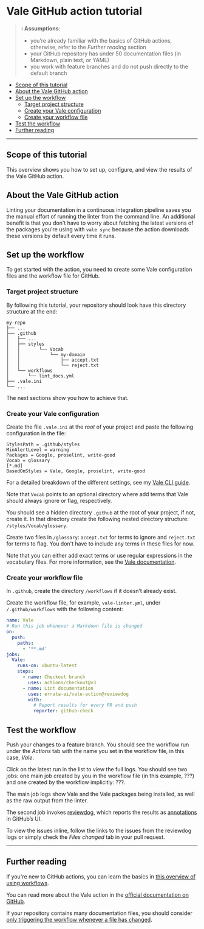 # Vale GitHub action tutorial

> :information_source: **Assumptions**:
>
> - youʼre already familiar with the basics of GitHub actions, otherwise, refer to the *Further reading* section
> - your GitHub repository has under 50 documentation files (in Markdown, plain text, or YAML)
> - you work with feature branches and do not push directly to the default branch

<!-- TOC depthfrom:2 -->

- [Scope of this tutorial](#scope-of-this-tutorial)
- [About the Vale GitHub action](#about-the-vale-github-action)
- [Set up the workflow](#set-up-the-workflow)
    - [Target project structure](#target-project-structure)
    - [Create your Vale configuration](#create-your-vale-configuration)
    - [Create your workflow file](#create-your-workflow-file)
- [Test the workflow](#test-the-workflow)
- [Further reading](#further-reading)

<!-- /TOC -->

---

## Scope of this tutorial

This overview shows you how to set up, configure, and view the results of the Vale GitHub action.

## About the Vale GitHub action

Linting your documentation in a continuous integration pipeline saves you the manual effort of running the linter from the command line. An additional benefit is that you don't have to worry about fetching the latest versions of the packages you're using with `vale sync` because the action downloads these versions by default every time it runs.

## Set up the workflow

To get started with the action, you need to create some Vale configuration files and the workflow file for GitHub.

### Target project structure

By following this tutorial, your repository should look have this directory structure at the end:

```
my-repo
├── ...
├── .github
│   ├── ...
│   ├── styles
│   │       └── Vocab
│   │           └── my-domain
│   │               ├── accept.txt
│   │               └── reject.txt
│   └── workflows
│       └── lint_docs.yml
├── .vale.ini
└── ...
```

The next sections show you how to achieve that.

### Create your Vale configuration

Create the file `.vale.ini` at the *root* of your project and paste the following configuration in the file:

```
StylesPath = .github/styles
MinAlertLevel = warning
Packages = Google, proselint, write-good
Vocab = glossary
[*.md]
BasedOnStyles = Vale, Google, proselint, write-good
```

For a detailed breakdown of the different settings, see my [Vale CLI guide](./vale-cli.md).

Note that `Vocab` points to an optional directory where add terms that Vale should always ignore or flag, respectively.

You should see a hidden directory `.github` at the root of your project, if not, create it. In that directory create the following nested directory structure: `/styles/Vocab/glossary`.

Create two files in `/glossary`: `accept.txt` for terms to ignore and `reject.txt` for terms to flag. You don't have to include any terms in these files for now.

Note that you can either add exact terms or use regular expressions in the vocabulary files. For more information, see the [Vale documentation](https://vale.sh/docs/topics/vocab/).

### Create your workflow file

In `.github`, create the directory `/workflows` if it doesnʼt already exist.

Create the workflow file, for example, `vale-linter.yml`, under `/.github/workflows` with the following content:

```yml
name: Vale
# Run this job whenever a Markdown file is changed
on:
  push:
    paths:
      - '**.md'
jobs:
  Vale:
    runs-on: ubuntu-latest
    steps:
      - name: Checkout branch
        uses: actions/checkout@v3
      - name: Lint documentation
        uses: errata-ai/vale-action@reviewdog
        with:
          # Report results for every PR and push
          reporter: github-check
```

## Test the workflow

Push your changes to a feature branch. You should see the workflow run under the *Actions* tab with the name you set in the workflow file, in this case, *Vale*.

Click on the latest run in the list to view the full logs. You should see two jobs: one main job created by you in the workflow file (in this example, ???) and one created by the workflow implicitly: ???.

The main job logs show Vale and the Vale packages being installed, as well as the raw output from the linter.

The second job invokes [reviewdog](https://github.com/reviewdog/reviewdog#readme), which reports the results as [annotations](https://github.blog/2018-12-14-introducing-check-runs-and-annotations/) in GitHubʼs UI.

To view the issues inline, follow the links to the issues from the reviewdog logs or simply check the *Files changed* tab in your pull request.

---

## Further reading

If you're new to GitHub actions, you can learn the basics in [this overview of using workflows](https://docs.github.com/en/actions/using-workflows/about-workflows).

You can read more about the Vale action in the [official documentation on GitHub](https://github.com/errata-ai/vale-action).

If your repository contains many documentation files, you should consider [only triggering the workflow whenever a file has changed](https://github.com/tj-actions/changed-files#usage).
